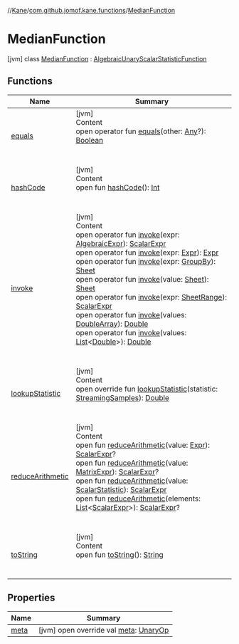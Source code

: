 //[Kane](../../index.md)/[com.github.jomof.kane.functions](../index.md)/[MedianFunction](index.md)



# MedianFunction  
 [jvm] class [MedianFunction](index.md) : [AlgebraicUnaryScalarStatisticFunction](../../com.github.jomof.kane.impl.functions/-algebraic-unary-scalar-statistic-function/index.md)   


## Functions  
  
|  Name|  Summary| 
|---|---|
| <a name="kotlin/Any/equals/#kotlin.Any?/PointingToDeclaration/"></a>[equals](../../com.github.jomof.kane.impl.types/-double-algebraic-type/index.md#%5Bkotlin%2FAny%2Fequals%2F%23kotlin.Any%3F%2FPointingToDeclaration%2F%5D%2FFunctions%2F-1810516722)| <a name="kotlin/Any/equals/#kotlin.Any?/PointingToDeclaration/"></a>[jvm]  <br>Content  <br>open operator fun [equals](../../com.github.jomof.kane.impl.types/-double-algebraic-type/index.md#%5Bkotlin%2FAny%2Fequals%2F%23kotlin.Any%3F%2FPointingToDeclaration%2F%5D%2FFunctions%2F-1810516722)(other: [Any](https://kotlinlang.org/api/latest/jvm/stdlib/kotlin/-any/index.html)?): [Boolean](https://kotlinlang.org/api/latest/jvm/stdlib/kotlin/-boolean/index.html)  <br><br><br>
| <a name="kotlin/Any/hashCode/#/PointingToDeclaration/"></a>[hashCode](../../com.github.jomof.kane.impl.types/-double-algebraic-type/index.md#%5Bkotlin%2FAny%2FhashCode%2F%23%2FPointingToDeclaration%2F%5D%2FFunctions%2F-1810516722)| <a name="kotlin/Any/hashCode/#/PointingToDeclaration/"></a>[jvm]  <br>Content  <br>open fun [hashCode](../../com.github.jomof.kane.impl.types/-double-algebraic-type/index.md#%5Bkotlin%2FAny%2FhashCode%2F%23%2FPointingToDeclaration%2F%5D%2FFunctions%2F-1810516722)(): [Int](https://kotlinlang.org/api/latest/jvm/stdlib/kotlin/-int/index.html)  <br><br><br>
| <a name="com.github.jomof.kane.impl.functions/AlgebraicUnaryScalarStatisticFunction/invoke/#com.github.jomof.kane.AlgebraicExpr/PointingToDeclaration/"></a>[invoke](../../com.github.jomof.kane.impl.functions/-algebraic-unary-scalar-statistic-function/invoke.md)| <a name="com.github.jomof.kane.impl.functions/AlgebraicUnaryScalarStatisticFunction/invoke/#com.github.jomof.kane.AlgebraicExpr/PointingToDeclaration/"></a>[jvm]  <br>Content  <br>open operator fun [invoke](../../com.github.jomof.kane.impl.functions/-algebraic-unary-scalar-statistic-function/invoke.md)(expr: [AlgebraicExpr](../../com.github.jomof.kane/-algebraic-expr/index.md)): [ScalarExpr](../../com.github.jomof.kane/-scalar-expr/index.md)  <br>open operator fun [invoke](../../com.github.jomof.kane.impl.functions/-algebraic-unary-scalar-statistic-function/invoke.md)(expr: [Expr](../../com.github.jomof.kane/-expr/index.md)): [Expr](../../com.github.jomof.kane/-expr/index.md)  <br>open operator fun [invoke](../../com.github.jomof.kane.impl.functions/-algebraic-unary-scalar-statistic-function/invoke.md)(expr: [GroupBy](../../com.github.jomof.kane.impl.sheet/-group-by/index.md)): [Sheet](../../com.github.jomof.kane.impl.sheet/-sheet/index.md)  <br>open operator fun [invoke](../../com.github.jomof.kane.impl.functions/-algebraic-unary-scalar-statistic-function/invoke.md)(value: [Sheet](../../com.github.jomof.kane.impl.sheet/-sheet/index.md)): [Sheet](../../com.github.jomof.kane.impl.sheet/-sheet/index.md)  <br>open operator fun [invoke](../../com.github.jomof.kane.impl.functions/-algebraic-unary-scalar-statistic-function/invoke.md)(expr: [SheetRange](../../com.github.jomof.kane.impl.sheet/-sheet-range/index.md)): [ScalarExpr](../../com.github.jomof.kane/-scalar-expr/index.md)  <br>open operator fun [invoke](../../com.github.jomof.kane.impl.functions/-algebraic-unary-scalar-statistic-function/invoke.md)(values: [DoubleArray](https://kotlinlang.org/api/latest/jvm/stdlib/kotlin/-double-array/index.html)): [Double](https://kotlinlang.org/api/latest/jvm/stdlib/kotlin/-double/index.html)  <br>open operator fun [invoke](../../com.github.jomof.kane.impl.functions/-algebraic-unary-scalar-statistic-function/invoke.md)(values: [List](https://kotlinlang.org/api/latest/jvm/stdlib/kotlin.collections/-list/index.html)<[Double](https://kotlinlang.org/api/latest/jvm/stdlib/kotlin/-double/index.html)>): [Double](https://kotlinlang.org/api/latest/jvm/stdlib/kotlin/-double/index.html)  <br><br><br>
| <a name="com.github.jomof.kane.functions/MedianFunction/lookupStatistic/#com.github.jomof.kane.impl.StreamingSamples/PointingToDeclaration/"></a>[lookupStatistic](lookup-statistic.md)| <a name="com.github.jomof.kane.functions/MedianFunction/lookupStatistic/#com.github.jomof.kane.impl.StreamingSamples/PointingToDeclaration/"></a>[jvm]  <br>Content  <br>open override fun [lookupStatistic](lookup-statistic.md)(statistic: [StreamingSamples](../../com.github.jomof.kane.impl/-streaming-samples/index.md)): [Double](https://kotlinlang.org/api/latest/jvm/stdlib/kotlin/-double/index.html)  <br><br><br>
| <a name="com.github.jomof.kane.impl.functions/AlgebraicUnaryScalarStatisticFunction/reduceArithmetic/#com.github.jomof.kane.Expr/PointingToDeclaration/"></a>[reduceArithmetic](../../com.github.jomof.kane.impl.functions/-algebraic-unary-scalar-statistic-function/reduce-arithmetic.md)| <a name="com.github.jomof.kane.impl.functions/AlgebraicUnaryScalarStatisticFunction/reduceArithmetic/#com.github.jomof.kane.Expr/PointingToDeclaration/"></a>[jvm]  <br>Content  <br>open fun [reduceArithmetic](../../com.github.jomof.kane.impl.functions/-algebraic-unary-scalar-statistic-function/reduce-arithmetic.md)(value: [Expr](../../com.github.jomof.kane/-expr/index.md)): [ScalarExpr](../../com.github.jomof.kane/-scalar-expr/index.md)?  <br>open fun [reduceArithmetic](../../com.github.jomof.kane.impl.functions/-algebraic-unary-scalar-statistic-function/reduce-arithmetic.md)(value: [MatrixExpr](../../com.github.jomof.kane/-matrix-expr/index.md)): [ScalarExpr](../../com.github.jomof.kane/-scalar-expr/index.md)?  <br>open fun [reduceArithmetic](../../com.github.jomof.kane.impl.functions/-algebraic-unary-scalar-statistic-function/reduce-arithmetic.md)(value: [ScalarStatistic](../../com.github.jomof.kane.impl/-scalar-statistic/index.md)): [ScalarExpr](../../com.github.jomof.kane/-scalar-expr/index.md)  <br>open fun [reduceArithmetic](../../com.github.jomof.kane.impl.functions/-algebraic-unary-scalar-statistic-function/reduce-arithmetic.md)(elements: [List](https://kotlinlang.org/api/latest/jvm/stdlib/kotlin.collections/-list/index.html)<[ScalarExpr](../../com.github.jomof.kane/-scalar-expr/index.md)>): [ScalarExpr](../../com.github.jomof.kane/-scalar-expr/index.md)?  <br><br><br>
| <a name="kotlin/Any/toString/#/PointingToDeclaration/"></a>[toString](../../com.github.jomof.kane.impl.types/-object-kane-type/-companion/index.md#%5Bkotlin%2FAny%2FtoString%2F%23%2FPointingToDeclaration%2F%5D%2FFunctions%2F-1810516722)| <a name="kotlin/Any/toString/#/PointingToDeclaration/"></a>[jvm]  <br>Content  <br>open fun [toString](../../com.github.jomof.kane.impl.types/-object-kane-type/-companion/index.md#%5Bkotlin%2FAny%2FtoString%2F%23%2FPointingToDeclaration%2F%5D%2FFunctions%2F-1810516722)(): [String](https://kotlinlang.org/api/latest/jvm/stdlib/kotlin/-string/index.html)  <br><br><br>


## Properties  
  
|  Name|  Summary| 
|---|---|
| <a name="com.github.jomof.kane.functions/MedianFunction/meta/#/PointingToDeclaration/"></a>[meta](meta.md)| <a name="com.github.jomof.kane.functions/MedianFunction/meta/#/PointingToDeclaration/"></a> [jvm] open override val [meta](meta.md): [UnaryOp](../../com.github.jomof.kane.impl/-unary-op/index.md)   <br>

